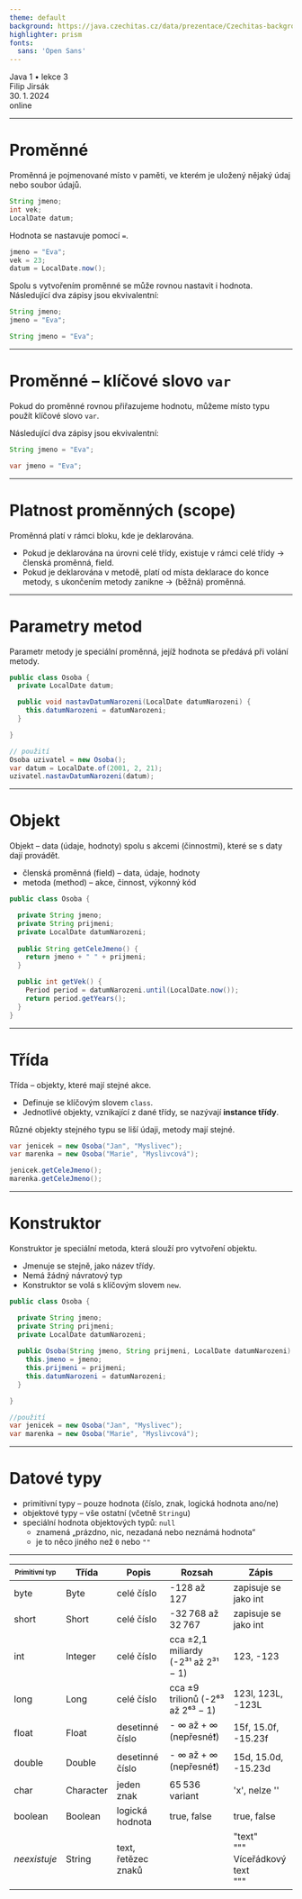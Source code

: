 ```yaml
---
theme: default
background: https://java.czechitas.cz/data/prezentace/Czechitas-background.jpg
highlighter: prism
fonts:
  sans: 'Open Sans'
---
```


<div class="white flex flex-col mt-48 text-2xl font-light gap-2">
    <div class="font-bold text-6xl">Java 1 • lekce 3</div>
    <div>Filip Jirsák</div>
    <div>30. 1. 2024</div>
    <div>online</div>
</div>


---

# Proměnné

Proměnná je pojmenované místo v paměti, ve kterém je uložený nějaký údaj nebo soubor údajů.

```java
String jmeno;
int vek;
LocalDate datum;
```

Hodnota se nastavuje pomocí `=`. 

```java
jmeno = "Eva";
vek = 23;
datum = LocalDate.now();
```

Spolu s vytvořením proměnné se může rovnou nastavit i hodnota. Následující dva zápisy jsou ekvivalentní:
```java
String jmeno;
jmeno = "Eva";
```

```java
String jmeno = "Eva";
```

---

# Proměnné – klíčové slovo `var`

Pokud do proměnné rovnou přiřazujeme hodnotu, můžeme místo typu použít klíčové slovo `var`.

Následující dva zápisy jsou ekvivalentní:

```java
String jmeno = "Eva";
```

```java
var jmeno = "Eva";
```

---

# Platnost proměnných (scope)

Proměnná platí v rámci bloku, kde je deklarována.

* Pokud je deklarována na úrovni celé třídy, existuje v rámci celé třídy → členská proměnná, field.
* Pokud je deklarována v metodě, platí od místa deklarace do konce metody, s ukončením metody zanikne → (běžná) proměnná.

---

# Parametry metod

Parametr metody je speciální proměnná, jejíž hodnota se předává při volání metody.

```java {4-6|13}
public class Osoba {
  private LocalDate datum;

  public void nastavDatumNarozeni(LocalDate datumNarozeni) {
    this.datumNarozeni = datumNarozeni;
  }

}

// použití
Osoba uzivatel = new Osoba();
var datum = LocalDate.of(2001, 2, 21);
uzivatel.nastavDatumNarozeni(datum);
```

---

# Objekt

Objekt – data (údaje, hodnoty) spolu s akcemi (činnostmi), které se s daty dají provádět.

* členská proměnná (field) – data, údaje, hodnoty
* metoda (method) – akce, činnost, výkonný kód

```java {3-5|7-14}
public class Osoba {

  private String jmeno;
  private String prijmeni;
  private LocalDate datumNarozeni;
  
  public String getCeleJmeno() {
    return jmeno + " " + prijmeni;
  }

  public int getVek() {
    Period period = datumNarozeni.until(LocalDate.now());
    return period.getYears();
  }
}
```

---

# Třída

Třída – objekty, které mají stejné akce.

* Definuje se klíčovým slovem `class`.
* Jednotlivé objekty, vznikající z dané třídy, se nazývají **instance třídy**.

Různé objekty stejného typu se liší údaji, metody mají stejné.

```java {4-5}
var jenicek = new Osoba("Jan", "Myslivec");
var marenka = new Osoba("Marie", "Myslivcová");

jenicek.getCeleJmeno();
marenka.getCeleJmeno();
```

---

# Konstruktor

Konstruktor je speciální metoda, která slouží pro vytvoření objektu.

* Jmenuje se stejně, jako název třídy.
* Nemá žádný návratový typ
* Konstruktor se volá s klíčovým slovem `new`.

```java {7-11|16-17}
public class Osoba {

  private String jmeno;
  private String prijmeni;
  private LocalDate datumNarozeni;
  
  public Osoba(String jmeno, String prijmeni, LocalDate datumNarozeni) {
    this.jmeno = jmeno;
    this.prijmeni = prijmeni;
    this.datumNarozeni = datumNarozeni;
  }

}

//použití
var jenicek = new Osoba("Jan", "Myslivec");
var marenka = new Osoba("Marie", "Myslivcová");
```

---

# Datové typy

* primitivní typy – pouze hodnota (číslo, znak, logická hodnota ano/ne)
* objektové typy – vše ostatní (včetně `String`u)
* speciální hodnota objektových typů: `null`
  * znamená „prázdno, nic, nezadaná nebo neznámá hodnota“
  * je to něco jiného než `0` nebo `""`

---

| <span style="font-size: 70%">**Primitivní typ**</span> | **Třída**  | **Popis** | **Rozsah**               | **Zápis**                             |
|----------------|-----------|---------------------|---------------------------------------------------------|---------------------------------------|
| byte           | Byte      | celé číslo          | -128 až 127                                             | zapisuje se jako int                  |
| short          | Short     | celé číslo          | -32 768 až 32 767                                       | zapisuje se jako int                  |
| int            | Integer   | celé číslo          | cca ±2,1 miliardy (-2³¹ až 2³¹ − 1)                     | 123, -123                             |
| long           | Long      | celé číslo          | cca ±9 trilionů (-2⁶³ až 2⁶³ − 1)                       | 123l, 123L, -123L                     |
| float          | Float     | desetinné číslo     | - ∞ až + ∞ (nepřesné❗)                                  | 15f, 15.0f, -15.23f                   |
| double         | Double    | desetinné číslo     | - ∞ až + ∞ (nepřesné❗)                                  | 15d, 15.0d, -15.23d                   |
| char           | Character | jeden znak          | 65 536 variant                                          | 'x', nelze ''                         |
| boolean        | Boolean   | logická hodnota     | true, false                                             | true, false                           |
| *neexistuje*   | String    | text, řetězec znaků |                                                         | "text"<br>"""<br>Víceřádkový<br>text<br>"""  |